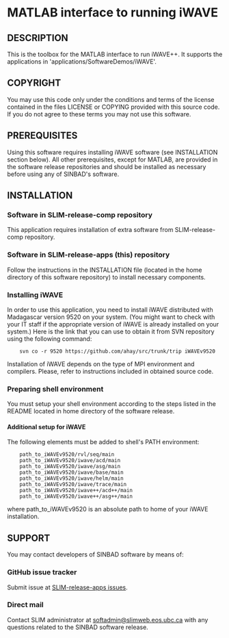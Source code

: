 # MATLAB interface to running iWAVE
##  DESCRIPTION
This is the toolbox for the MATLAB interface to run iWAVE++. It supports the applications in 'applications/SoftwareDemos/iWAVE'.


##  COPYRIGHT
 You may use this code only under the conditions and terms of the
 license contained in the files LICENSE or COPYING provided with this
 source code. If you do not agree to these terms you may not use this
 software.

##  PREREQUISITES
Using this software requires installing iWAVE software (see INSTALLATION section below). All other prerequisites, except for MATLAB, are provided in the software
release repositories and should be installed as necessary before using
 any of SINBAD's software.

##  INSTALLATION

###  Software in SLIM-release-comp repository
 This application requires installation of extra
 software from SLIM-release-comp repository.

###  Software in SLIM-release-apps (this) repository
 Follow the instructions in the INSTALLATION file (located in the home
 directory of this software repository) to install necessary
 components.

###  Installing iWAVE
In order to use this application, you need to install iWAVE distributed with Madagascar version 9520 on your system. (You might want to check with your IT staff if the appropriate version of iWAVE is already installed on your system.) Here is the link that you can use to obtain it from SVN repository using the following command:
 
		svn co -r 9520 https://github.com/ahay/src/trunk/trip iWAVEv9520 
 
Installation of iWAVE depends on the type of MPI environment and compilers. Please, refer to instructions included in obtained source code.

###  Preparing shell environment
 You must setup your shell environment according to the steps listed in
 the README located in home directory of the software release.

#### Additional setup for iWAVE
The following elements must be added to shell's PATH environment:

		path_to_iWAVEv9520/rvl/seq/main
		path_to_iWAVEv9520/iwave/acd/main
		path_to_iWAVEv9520/iwave/asg/main
		path_to_iWAVEv9520/iwave/base/main
		path_to_iWAVEv9520/iwave/helm/main
		path_to_iWAVEv9520/iwave/trace/main
		path_to_iWAVEv9520/iwave++/acd++/main
		path_to_iWAVEv9520/iwave++/asg++/main

where path_to_iWAVEv9520 is an absolute path to home of your iWAVE installation.

##  SUPPORT
 You may contact developers of SINBAD software by means of:

### GitHub issue tracker
 Submit issue at [SLIM-release-apps issues](https://github.com/SINBADconsortium/SLIM-release-apps/issues).

###  Direct mail
 Contact SLIM administrator at softadmin@slimweb.eos.ubc.ca with any
 questions related to the SINBAD software release.

